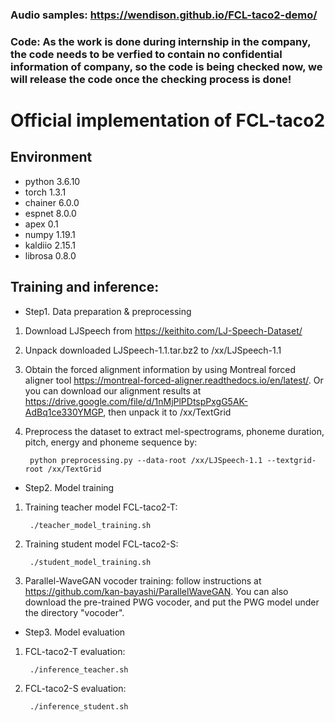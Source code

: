 ### Audio samples: https://wendison.github.io/FCL-taco2-demo/

### Code: As the work is done during internship in the company, the code needs to be verfied to contain no confidential information of company, so the code is being checked now, we will release the code once the checking process is done!



# Official implementation of FCL-taco2

## Environment
*  python 3.6.10
*  torch 1.3.1
*  chainer 6.0.0
*  espnet 8.0.0
*  apex 0.1
*  numpy 1.19.1
*  kaldiio 2.15.1
*  librosa 0.8.0

## Training and inference:

*  Step1. Data preparation & preprocessing

1.  Download LJSpeech from https://keithito.com/LJ-Speech-Dataset/

2.  Unpack downloaded LJSpeech-1.1.tar.bz2 to /xx/LJSpeech-1.1

3.  Obtain the forced alignment information by using Montreal forced aligner tool https://montreal-forced-aligner.readthedocs.io/en/latest/. Or you can download our alignment results at https://drive.google.com/file/d/1nMjPlPDtspPxgG5AK-AdBq1ce330YMGP, then unpack it to /xx/TextGrid

4.  Preprocess the dataset to extract mel-spectrograms, phoneme duration, pitch, energy and phoneme sequence by:

         python preprocessing.py --data-root /xx/LJSpeech-1.1 --textgrid-root /xx/TextGrid



*  Step2. Model training

1.  Training teacher model FCL-taco2-T: 

         ./teacher_model_training.sh

2.  Training student model FCL-taco2-S: 

         ./student_model_training.sh

3.  Parallel-WaveGAN vocoder training: follow instructions at https://github.com/kan-bayashi/ParallelWaveGAN. You can also download the pre-trained PWG vocoder, and put the PWG model under the directory "vocoder".


*  Step3. Model evaluation

1.  FCL-taco2-T evaluation: 

         ./inference_teacher.sh

2.  FCL-taco2-S evaluation: 

         ./inference_student.sh




